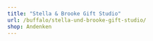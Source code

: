 ```yaml
---
title: "Stella & Brooke Gift Studio"
url: /buffalo/stella-und-brooke-gift-studio/
shop: Andenken
---
```

